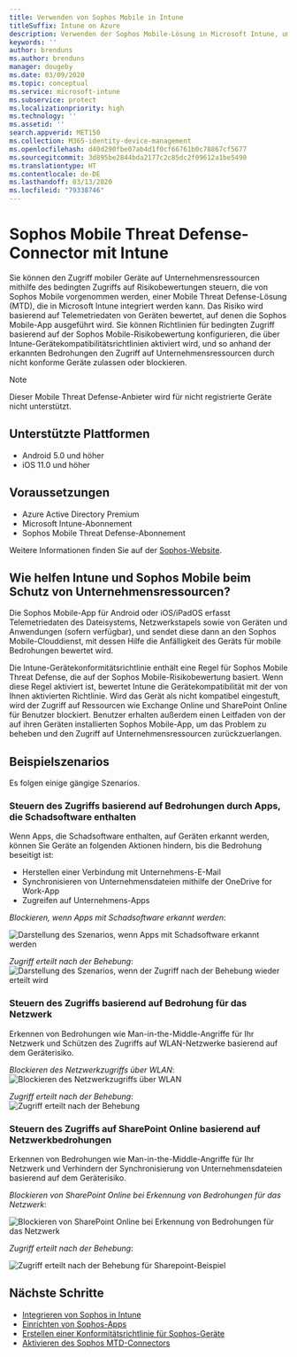 ```yaml
---
title: Verwenden von Sophos Mobile in Intune
titleSuffix: Intune on Azure
description: Verwenden der Sophos Mobile-Lösung in Microsoft Intune, um den Zugriff mobiler Geräte auf Ihre Unternehmensressourcen zu steuern.
keywords: ''
author: brenduns
ms.author: brenduns
manager: dougeby
ms.date: 03/09/2020
ms.topic: conceptual
ms.service: microsoft-intune
ms.subservice: protect
ms.localizationpriority: high
ms.technology: ''
ms.assetid: ''
search.appverid: MET150
ms.collection: M365-identity-device-management
ms.openlocfilehash: d40d290fbe07ab4d1f0cf66761b0c78867cf5677
ms.sourcegitcommit: 3d895be2844bda2177c2c85dc2f09612a1be5490
ms.translationtype: HT
ms.contentlocale: de-DE
ms.lasthandoff: 03/13/2020
ms.locfileid: "79338746"
---
```

# <a name="sophos-mobile-threat-defense-connector-with-intune"></a>Sophos Mobile Threat Defense-Connector mit Intune

Sie können den Zugriff mobiler Geräte auf Unternehmensressourcen mithilfe des bedingten Zugriffs auf Risikobewertungen steuern, die von Sophos Mobile vorgenommen werden, einer Mobile Threat Defense-Lösung (MTD), die in Microsoft Intune integriert werden kann. Das Risiko wird basierend auf Telemetriedaten von Geräten bewertet, auf denen die Sophos Mobile-App ausgeführt wird.
Sie können Richtlinien für bedingten Zugriff basierend auf der Sophos Mobile-Risikobewertung konfigurieren, die über Intune-Gerätekompatibilitätsrichtlinien aktiviert wird, und so anhand der erkannten Bedrohungen den Zugriff auf Unternehmensressourcen durch nicht konforme Geräte zulassen oder blockieren.

> [!NOTE]
> Dieser Mobile Threat Defense-Anbieter wird für nicht registrierte Geräte nicht unterstützt.

## <a name="supported-platforms"></a>Unterstützte Plattformen

- Android 5.0 und höher
- iOS 11.0 und höher

## <a name="prerequisites"></a>Voraussetzungen

- Azure Active Directory Premium
- Microsoft Intune-Abonnement
- Sophos Mobile Threat Defense-Abonnement

Weitere Informationen finden Sie auf der [Sophos-Website](https://www.sophos.com/products/mobile-control.aspx).

## <a name="how-do-intune-and-sophos-mobile-help-protect-your-company-resources"></a>Wie helfen Intune und Sophos Mobile beim Schutz von Unternehmensressourcen?

Die Sophos Mobile-App für Android oder iOS/iPadOS erfasst Telemetriedaten des Dateisystems, Netzwerkstapels sowie von Geräten und Anwendungen (sofern verfügbar), und sendet diese dann an den Sophos Mobile-Clouddienst, mit dessen Hilfe die Anfälligkeit des Geräts für mobile Bedrohungen bewertet wird.

Die Intune-Gerätekonformitätsrichtlinie enthält eine Regel für Sophos Mobile Threat Defense, die auf der Sophos Mobile-Risikobewertung basiert. Wenn diese Regel aktiviert ist, bewertet Intune die Gerätekompatibilität mit der von Ihnen aktivierten Richtlinie. Wird das Gerät als nicht kompatibel eingestuft, wird der Zugriff auf Ressourcen wie Exchange Online und SharePoint Online für Benutzer blockiert. Benutzer erhalten außerdem einen Leitfaden von der auf ihren Geräten installierten Sophos Mobile-App, um das Problem zu beheben und den Zugriff auf Unternehmensressourcen zurückzuerlangen.  

## <a name="sample-scenarios"></a>Beispielszenarios

Es folgen einige gängige Szenarios.

### <a name="control-access-based-on-threats-from-malicious-apps"></a>Steuern des Zugriffs basierend auf Bedrohungen durch Apps, die Schadsoftware enthalten

Wenn Apps, die Schadsoftware enthalten, auf Geräten erkannt werden, können Sie Geräte an folgenden Aktionen hindern, bis die Bedrohung beseitigt ist:

- Herstellen einer Verbindung mit Unternehmens-E-Mail
- Synchronisieren von Unternehmensdateien mithilfe der OneDrive for Work-App
- Zugreifen auf Unternehmens-Apps

*Blockieren, wenn Apps mit Schadsoftware erkannt werden*:

![Darstellung des Szenarios, wenn Apps mit Schadsoftware erkannt werden](./media/sophos-mtd-connector/sophos-malicious-apps-blocked.png)  

*Zugriff erteilt nach der Behebung*:  
![Darstellung des Szenarios, wenn der Zugriff nach der Behebung wieder erteilt wird](./media/sophos-mtd-connector/sophos-malicious-apps-unblocked.png)

### <a name="control-access-based-on-threat-to-network"></a>Steuern des Zugriffs basierend auf Bedrohung für das Netzwerk

Erkennen von Bedrohungen wie Man-in-the-Middle-Angriffe für Ihr Netzwerk und Schützen des Zugriffs auf WLAN-Netzwerke basierend auf dem Geräterisiko.  

*Blockieren des Netzwerkzugriffs über WLAN*:  
![Blockieren des Netzwerkzugriffs über WLAN](./media/sophos-mtd-connector/sophos-network-wifi-blocked.png)

*Zugriff erteilt nach der Behebung*:   
![Zugriff erteilt nach der Behebung](./media/sophos-mtd-connector/sophos-network-wifi-unblocked.png)  

### <a name="control-access-to-sharepoint-online-based-on-threat-to-network"></a>Steuern des Zugriffs auf SharePoint Online basierend auf Netzwerkbedrohungen

Erkennen von Bedrohungen wie Man-in-the-Middle-Angriffe für Ihr Netzwerk und Verhindern der Synchronisierung von Unternehmensdateien basierend auf dem Geräterisiko.  

*Blockieren von SharePoint Online bei Erkennung von Bedrohungen für das Netzwerk*:

![Blockieren von SharePoint Online bei Erkennung von Bedrohungen für das Netzwerk](./media/sophos-mtd-connector/sophos-network-spo-blocked.png)  

*Zugriff erteilt nach der Behebung*:

![Zugriff erteilt nach der Behebung für Sharepoint-Beispiel](./media/sophos-mtd-connector/sophos-network-spo-unblocked.png)  

<!-- 
### Control access on unenrolled devices based on threats from malicious apps

When the Sophos Mobile Threat Defense solution considers a device to be infected:

![App protection policy blocks due to detected malware](./media/sophos-mtd-connector/sophos-mobile-app-policy-block.png)

Access is granted on remediation:

![Access is granted on remediation for App protection policy](./media/sophos-mtd-connector/sophos-mobile-app-policy-remediated.png)
-->

## <a name="next-steps"></a>Nächste Schritte

- [Integrieren von Sophos in Intune](sophos-mtd-connector-integration.md)
- [Einrichten von Sophos-Apps](mtd-apps-ios-app-configuration-policy-add-assign.md)
- [Erstellen einer Konformitätsrichtlinie für Sophos-Geräte](mtd-device-compliance-policy-create.md)
- [Aktivieren des Sophos MTD-Connectors](mtd-connector-enable.md)
